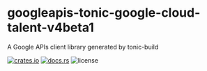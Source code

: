 # googleapis-tonic-google-cloud-talent-v4beta1

A Google APIs client library generated by tonic-build

[![crates.io](https://img.shields.io/crates/v/googleapis-tonic-google-cloud-talent-v4beta1)](https://crates.io/crates/googleapis-tonic-google-cloud-talent-v4beta1)
[![docs.rs](https://img.shields.io/docsrs/googleapis-tonic-google-cloud-talent-v4beta1)](https://docs.rs/googleapis-tonic-google-cloud-talent-v4beta1)
![license](https://img.shields.io/crates/l/googleapis-tonic-google-cloud-talent-v4beta1)
